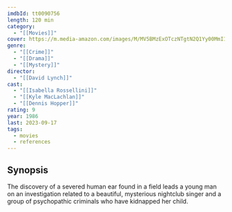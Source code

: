```yaml
---
imdbId: tt0090756
length: 120 min
category:
  - "[[Movies]]"
cover: https://m.media-amazon.com/images/M/MV5BMzExOTczNTgtN2Q1Yy00MmI1LWE0NjgtNmIwMzdmZGNlODU1XkEyXkFqcGdeQXVyNDkzNTM2ODg@._V1_SX300.jpg
genre:
  - "[[Crime]]"
  - "[[Drama]]"
  - "[[Mystery]]"
director:
  - "[[David Lynch]]"
cast:
  - "[[Isabella Rossellini]]"
  - "[[Kyle MacLachlan]]"
  - "[[Dennis Hopper]]"
rating: 9
year: 1986
last: 2023-09-17
tags:
  - movies
  - references
---
```

## Synopsis
The discovery of a severed human ear found in a field leads a young man on an investigation related to a beautiful, mysterious nightclub singer and a group of psychopathic criminals who have kidnapped her child.

